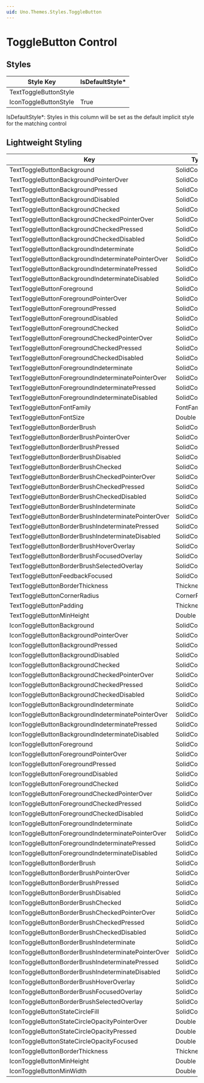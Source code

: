 ```yaml
---
uid: Uno.Themes.Styles.ToggleButton
---
```


# ToggleButton Control

## Styles

Style Key|IsDefaultStyle*
-|-
TextToggleButtonStyle|
IconToggleButtonStyle|True

IsDefaultStyle*: Styles in this column will be set as the default implicit style for the matching control

## Lightweight Styling

Key|Type|Value
-|-|-
TextToggleButtonBackground|SolidColorBrush|SystemControlTransparentBrush
TextToggleButtonBackgroundPointerOver|SolidColorBrush|SystemControlTransparentBrush
TextToggleButtonBackgroundPressed|SolidColorBrush|SystemControlTransparentBrush
TextToggleButtonBackgroundDisabled|SolidColorBrush|SystemControlTransparentBrush
TextToggleButtonBackgroundChecked|SolidColorBrush|SystemControlTransparentBrush
TextToggleButtonBackgroundCheckedPointerOver|SolidColorBrush|SystemControlTransparentBrush
TextToggleButtonBackgroundCheckedPressed|SolidColorBrush|SystemControlTransparentBrush
TextToggleButtonBackgroundCheckedDisabled|SolidColorBrush|SystemControlTransparentBrush
TextToggleButtonBackgroundIndeterminate|SolidColorBrush|SystemControlTransparentBrush
TextToggleButtonBackgroundIndeterminatePointerOver|SolidColorBrush|SystemControlTransparentBrush
TextToggleButtonBackgroundIndeterminatePressed|SolidColorBrush|SystemControlTransparentBrush
TextToggleButtonBackgroundIndeterminateDisabled|SolidColorBrush|SystemControlTransparentBrush
TextToggleButtonForeground|SolidColorBrush|PrimaryBrush
TextToggleButtonForegroundPointerOver|SolidColorBrush|PrimaryBrush
TextToggleButtonForegroundPressed|SolidColorBrush|PrimaryBrush
TextToggleButtonForegroundDisabled|SolidColorBrush|OnSurfaceLowBrush
TextToggleButtonForegroundChecked|SolidColorBrush|PrimaryBrush
TextToggleButtonForegroundCheckedPointerOver|SolidColorBrush|PrimaryBrush
TextToggleButtonForegroundCheckedPressed|SolidColorBrush|PrimaryBrush
TextToggleButtonForegroundCheckedDisabled|SolidColorBrush|OnSurfaceLowBrush
TextToggleButtonForegroundIndeterminate|SolidColorBrush|PrimaryBrush
TextToggleButtonForegroundIndeterminatePointerOver|SolidColorBrush|PrimaryBrush
TextToggleButtonForegroundIndeterminatePressed|SolidColorBrush|PrimaryBrush
TextToggleButtonForegroundIndeterminateDisabled|SolidColorBrush|OnSurfaceLowBrush
TextToggleButtonFontFamily|FontFamily|MaterialRegularFontFamily
TextToggleButtonFontSize|Double|LabelLargeFontSize
TextToggleButtonBorderBrush|SolidColorBrush|SystemControlTransparentBrush
TextToggleButtonBorderBrushPointerOver|SolidColorBrush|SystemControlTransparentBrush
TextToggleButtonBorderBrushPressed|SolidColorBrush|SystemControlTransparentBrush
TextToggleButtonBorderBrushDisabled|SolidColorBrush|SystemControlTransparentBrush
TextToggleButtonBorderBrushChecked|SolidColorBrush|SystemControlTransparentBrush
TextToggleButtonBorderBrushCheckedPointerOver|SolidColorBrush|SystemControlTransparentBrush
TextToggleButtonBorderBrushCheckedPressed|SolidColorBrush|SystemControlTransparentBrush
TextToggleButtonBorderBrushCheckedDisabled|SolidColorBrush|SystemControlTransparentBrush
TextToggleButtonBorderBrushIndeterminate|SolidColorBrush|SystemControlTransparentBrush
TextToggleButtonBorderBrushIndeterminatePointerOver|SolidColorBrush|SystemControlTransparentBrush
TextToggleButtonBorderBrushIndeterminatePressed|SolidColorBrush|SystemControlTransparentBrush
TextToggleButtonBorderBrushIndeterminateDisabled|SolidColorBrush|SystemControlTransparentBrush
TextToggleButtonBorderBrushHoverOverlay|SolidColorBrush|OnSurfaceHoverBrush
TextToggleButtonBorderBrushFocusedOverlay|SolidColorBrush|OnSurfaceFocusedBrush
TextToggleButtonBorderBrushSelectedOverlay|SolidColorBrush|OnSurfaceFocusedBrush
TextToggleButtonFeedbackFocused|SolidColorBrush|OnSurfaceFocusedBrush
TextToggleButtonBorderThickness|Thickness|0
TextToggleButtonCornerRadius|CornerRadius|4
TextToggleButtonPadding|Thickness|16,8
TextToggleButtonMinHeight|Double|40
IconToggleButtonBackground|SolidColorBrush|SystemControlTransparentBrush
IconToggleButtonBackgroundPointerOver|SolidColorBrush|SystemControlTransparentBrush
IconToggleButtonBackgroundPressed|SolidColorBrush|SystemControlTransparentBrush
IconToggleButtonBackgroundDisabled|SolidColorBrush|SystemControlTransparentBrush
IconToggleButtonBackgroundChecked|SolidColorBrush|SystemControlTransparentBrush
IconToggleButtonBackgroundCheckedPointerOver|SolidColorBrush|SystemControlTransparentBrush
IconToggleButtonBackgroundCheckedPressed|SolidColorBrush|SystemControlTransparentBrush
IconToggleButtonBackgroundCheckedDisabled|SolidColorBrush|SystemControlTransparentBrush
IconToggleButtonBackgroundIndeterminate|SolidColorBrush|SystemControlTransparentBrush
IconToggleButtonBackgroundIndeterminatePointerOver|SolidColorBrush|SystemControlTransparentBrush
IconToggleButtonBackgroundIndeterminatePressed|SolidColorBrush|SystemControlTransparentBrush
IconToggleButtonBackgroundIndeterminateDisabled|SolidColorBrush|SystemControlTransparentBrush
IconToggleButtonForeground|SolidColorBrush|OnSurfaceVariantBrush
IconToggleButtonForegroundPointerOver|SolidColorBrush|OnSurfaceVariantBrush
IconToggleButtonForegroundPressed|SolidColorBrush|OnSurfaceVariantBrush
IconToggleButtonForegroundDisabled|SolidColorBrush|OnSurfaceLowBrush
IconToggleButtonForegroundChecked|SolidColorBrush|PrimaryBrush
IconToggleButtonForegroundCheckedPointerOver|SolidColorBrush|PrimaryBrush
IconToggleButtonForegroundCheckedPressed|SolidColorBrush|PrimaryBrush
IconToggleButtonForegroundCheckedDisabled|SolidColorBrush|OnSurfaceLowBrush
IconToggleButtonForegroundIndeterminate|SolidColorBrush|PrimaryBrush
IconToggleButtonForegroundIndeterminatePointerOver|SolidColorBrush|PrimaryBrush
IconToggleButtonForegroundIndeterminatePressed|SolidColorBrush|PrimaryBrush
IconToggleButtonForegroundIndeterminateDisabled|SolidColorBrush|OnSurfaceLowBrush
IconToggleButtonBorderBrush|SolidColorBrush|SystemControlTransparentBrush
IconToggleButtonBorderBrushPointerOver|SolidColorBrush|SystemControlTransparentBrush
IconToggleButtonBorderBrushPressed|SolidColorBrush|SystemControlTransparentBrush
IconToggleButtonBorderBrushDisabled|SolidColorBrush|SystemControlTransparentBrush
IconToggleButtonBorderBrushChecked|SolidColorBrush|SystemControlTransparentBrush
IconToggleButtonBorderBrushCheckedPointerOver|SolidColorBrush|SystemControlTransparentBrush
IconToggleButtonBorderBrushCheckedPressed|SolidColorBrush|SystemControlTransparentBrush
IconToggleButtonBorderBrushCheckedDisabled|SolidColorBrush|SystemControlTransparentBrush
IconToggleButtonBorderBrushIndeterminate|SolidColorBrush|SystemControlTransparentBrush
IconToggleButtonBorderBrushIndeterminatePointerOver|SolidColorBrush|SystemControlTransparentBrush
IconToggleButtonBorderBrushIndeterminatePressed|SolidColorBrush|SystemControlTransparentBrush
IconToggleButtonBorderBrushIndeterminateDisabled|SolidColorBrush|SystemControlTransparentBrush
IconToggleButtonBorderBrushHoverOverlay|SolidColorBrush|OnSurfaceHoverBrush
IconToggleButtonBorderBrushFocusedOverlay|SolidColorBrush|OnSurfaceFocusedBrush
IconToggleButtonBorderBrushSelectedOverlay|SolidColorBrush|OnSurfaceFocusedBrush
IconToggleButtonStateCircleFill|SolidColorBrush|PrimaryBrush
IconToggleButtonStateCircleOpacityPointerOver|Double|HoverOpacity
IconToggleButtonStateCircleOpacityPressed|Double|PressedOpacity
IconToggleButtonStateCircleOpacityFocused|Double|FocusedOpacity
IconToggleButtonBorderThickness|Thickness|0
IconToggleButtonMinHeight|Double|40
IconToggleButtonMinWidth|Double|40
